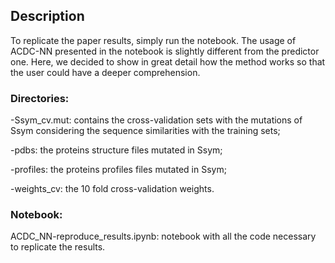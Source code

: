 ## Description
To replicate the paper results, simply run the notebook. The usage of ACDC-NN presented in the notebook is slightly different from the predictor one. Here, we decided to show in great detail how the method works so that the user could have a deeper comprehension.

### Directories:

  -Ssym_cv.mut: contains the cross-validation sets with the mutations of Ssym considering the sequence similarities with the training sets;
  
  -pdbs: the proteins structure files mutated in Ssym;
  
  -profiles: the proteins profiles files mutated in Ssym;
  
  -weights_cv: the 10 fold cross-validation weights.

### Notebook:
ACDC_NN-reproduce_results.ipynb: notebook with all the code necessary to replicate the results. 


